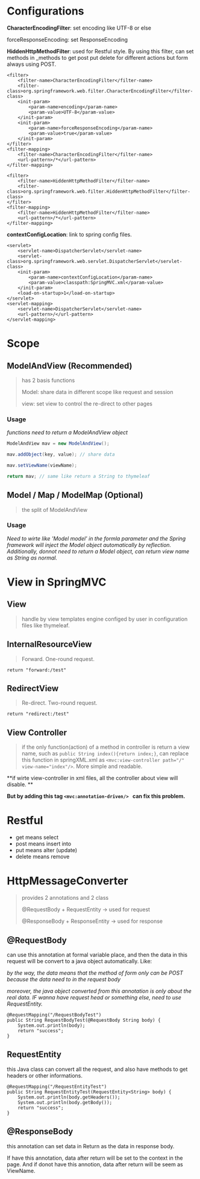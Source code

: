 # Configurations

**CharacterEncodingFilter**: set encoding like UTF-8 or else

forceResponseEncoding: set ResponseEncoding

**HiddenHttpMethodFilter**: used for Restful style. By using this filter, can set methods in _methods to get post put delete for different actions but form always using POST.

```
<filter>
    <filter-name>CharacterEncodingFilter</filter-name>
    <filter-class>org.springframework.web.filter.CharacterEncodingFilter</filter-class>
    <init-param>
        <param-name>encoding</param-name>
        <param-value>UTF-8</param-value>
    </init-param>
    <init-param>
        <param-name>forceResponseEncoding</param-name>
        <param-value>true</param-value>
    </init-param>
</filter>
<filter-mapping>
    <filter-name>CharacterEncodingFilter</filter-name>
    <url-pattern>/*</url-pattern>
</filter-mapping>

<filter>
    <filter-name>HiddenHttpMethodFilter</filter-name>
    <filter-class>org.springframework.web.filter.HiddenHttpMethodFilter</filter-class>
</filter>
<filter-mapping>
    <filter-name>HiddenHttpMethodFilter</filter-name>
    <url-pattern>/*</url-pattern>
</filter-mapping>
```

**contextConfigLocation**: link to spring config files.

```
<servlet>
    <servlet-name>DispatcherServlet</servlet-name>
    <servlet-class>org.springframework.web.servlet.DispatcherServlet</servlet-class>
    <init-param>
        <param-name>contextConfigLocation</param-name>
        <param-value>classpath:SpringMVC.xml</param-value>
    </init-param>
    <load-on-startup>1</load-on-startup>
</servlet>
<servlet-mapping>
    <servlet-name>DispatcherServlet</servlet-name>
    <url-pattern>/</url-pattern>
</servlet-mapping>
```



# Scope

## ModelAndView (Recommended)

> has 2 basis functions
>
> Model: share data in different scope like request and session
>
> view: set view to control the re-direct to other pages



### Usage

*functions need to return a ModelAndView object*

```java
ModelAndView mav = new ModelAndView();

mav.addObject(key, value); // share data

mav.setViewName(viewName);

return mav; // same like return a String to thymeleaf
```



## Model / Map / ModelMap (Optional)

> the split of ModelAndView



### Usage

*Need to wirte like 'Model model' in the formla parameter and the Spring framework will inject the Model object automatically by reflection. Additionally, donnot need to return a Model object, can return view name as String as normal.*



# View in SpringMVC

## View

> handle by view templates engine configed by user in configuration files like thymeleaf.



## InternalResourceView

> Forward. One-round request.

``````
return "forward:/test"
``````



## RedirectView

> Re-direct. Two-round request.

``````
return "redirect:/test"
``````



## View Controller

> if the only function(action) of a method in controller is return a view name, such as `public String index(){return index;}`, can replace this function in springXML.xml as `<mvc:view-controller path="/" view-name="index"/>`. More simple and readable.



**if wirte view-controller in xml files, all the controller about view will disable. **

**But by adding this tag   ``````<mvc:annotation-driven/> ``````  can fix this problem.**



# Restful

- get means select
- post means insert into
- put means alter (update)
- delete means remove



# HttpMessageConverter

> provides 2 annotations and 2 class
>
> @RequestBody + RequestEntity -> used for request
>
> @ResponseBody + ResponseEntity -> used for response



## @RequestBody

can use this annotation at formal variable place, and then the data in this request will be convert to a java object automatically. Like:

*by the way, the data means that the method of form only can be POST because the data need to in the request body*

*moreover, the java object converted from this annotation is only about the real data. IF wanna have request head or something else, need to use RequestEntity.*

```
@RequestMapping("/RequestBodyTest")
public String RequestBodyTest(@RequestBody String body) {
    System.out.println(body);
    return "success";
}
```



## RequestEntity

this Java class can convert all the request, and also have methods to get headers or other informations.

```
@RequestMapping("/RequestEntityTest")
public String RequestEntityTest(RequestEntity<String> body) {
    System.out.println(body.getHeaders());
    System.out.println(body.getBody());
    return "success";
}
```



## @ResponseBody

this annotation can set data in Return as the data in response body.

If have this annotation, data after return will be set to the context in the page. And if donot have this annotion, data after return will be seem as ViewName.
